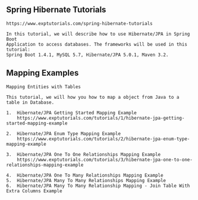 
## Spring Hibernate Tutorials

	https://www.exptutorials.com/spring-hibernate-tutorials

	In this tutorial, we will describe how to use Hibernate/JPA in Spring Boot 
	Application to access databases. The frameworks will be used in this tutorial: 
	Spring Boot 1.4.1, MySQL 5.7, Hibernate/JPA 5.0.1, Maven 3.2.


## Mapping Examples

	Mapping Entities with Tables

	This tutorial, we will how you how to map a object from Java to a table in Database.

	1. 	Hibernate/JPA Getting Started Mapping Example
		https://www.exptutorials.com/tutorials/1/hibernate-jpa-getting-started-mapping-example

	2. 	Hibernate/JPA Enum Type Mapping Example
		https://www.exptutorials.com/tutorials/2/hibernate-jpa-enum-type-mapping-example

	3. 	Hibernate/JPA One To One Relationships Mapping Example
		https://www.exptutorials.com/tutorials/3/hibernate-jpa-one-to-one-relationships-mapping-example

	4. 	Hibernate/JPA One To Many Relationships Mapping Example
	5. 	Hibernate/JPA Many To Many Relationships Mapping Example
	6. 	Hibernate/JPA Many To Many Relationship Mapping - Join Table With Extra Columns Example